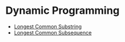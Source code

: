 # Dynamic Programming

* [Longest Common Substring](longest-common-substring.md)
* [Longest Common Subsequence](longest-common-subsequence.md)
